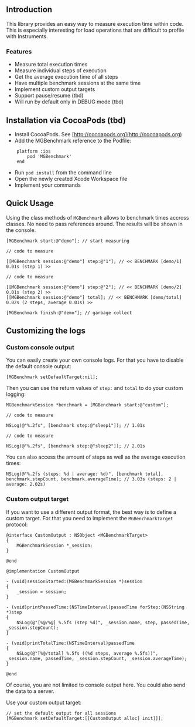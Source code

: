 ## Introduction

This library provides an easy way to measure execution time within code. This is especially interesting for load operations that are difficult to profile with Instruments.

### Features

* Measure total execution times
* Measure individual steps of execution
* Get the average execution time of all steps
* Have multiple benchmark sessions at the same time
* Implement custom output targets
* Support pause/resume (tbd)
* Will run by default only in DEBUG mode (tbd)

## Installation via CocoaPods (tbd)

- Install CocoaPods. See [http://cocoapods.org](http://cocoapods.org)
- Add the MGBenchmark reference to the Podfile:
```
    platform :ios
    	pod 'MGBenchmark'
    end
```

- Run `pod install` from the command line
- Open the newly created Xcode Workspace file
- Implement your commands

## Quick Usage

Using the class methods of `MGBenchmark` allows to benchmark times accross classes. No need to pass references around. The results will be shown in the console.

```obj-c
[MGBenchmark start:@"demo"]; // start measuring

// code to measure

[[MGBenchmark session:@"demo"] step:@"1"]; // << BENCHMARK [demo/1] 0.01s (step 1) >>

// code to measure

[[MGBenchmark session:@"demo"] step:@"2"]; // << BENCHMARK [demo/2] 0.01s (step 2) >>
[[MGBenchmark session:@"demo"] total]; // << BENCHMARK [demo/total] 0.02s (2 steps, average 0.01s) >>

[MGBenchmark finish:@"demo"]; // garbage collect
```

## Customizing the logs

### Custom console output

You can easily create your own console logs. For that you have to disable the default console output:

```obj-c
[MGBenchmark setDefaultTarget:nil];
```

Then you can use the return values of `step:` and `total` to do your custom logging:

```obj-c
MGBenchmarkSession *benchmark = [MGBenchmark start:@"custom"];

// code to measure

NSLog(@"%.2fs", [benchmark step:@"sleep1"]); // 1.01s

// code to measure

NSLog(@"%.2fs", [benchmark step:@"sleep2"]); // 2.01s
```

You can also access the amount of steps as well as the average execution times:

```obj-c
NSLog(@"%.2fs (steps: %d | average: %d)", [benchmark total], benchmark.stepCount, benchmark.averageTime); // 3.03s (steps: 2 | average: 2.02s)
```

### Custom output target

If you want to use a different output format, the best way is to define a custom target. For that you need to implement the `MGBenchmarkTarget` protocol:

```obj-c
@interface CustomOutput : NSObject <MGBenchmarkTarget>
{
    MGBenchmarkSession *_session;
}

@end
```

```obj-c
@implementation CustomOutput

- (void)sessionStarted:(MGBenchmarkSession *)session
{
    _session = session;
}

- (void)printPassedTime:(NSTimeInterval)passedTime forStep:(NSString *)step
{
	NSLog(@"[%@/%@] %.5fs (step %d)", _session.name, step, passedTime, _session.stepCount);
}

- (void)printTotalTime:(NSTimeInterval)passedTime
{
	NSLog(@"[%@/total] %.5fs ((%d steps, average %.5fs))", _session.name, passedTime, _session.stepCount, _session.averageTime);
}

@end
```

Of course, you are not limited to console output here. You could also send the data to a server.

Use your custom output target:

```obj-c
// set the default output for all sessions
[MGBenchmark setDefaultTarget:[[CustomOutput alloc] init]]];
```
